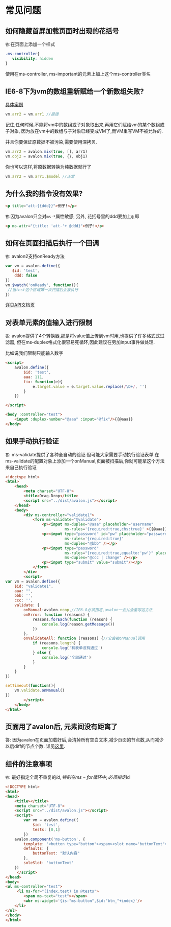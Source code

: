 <!-- toc -->
# 常见问题


## 如何隐藏首屏加载页面时出现的花括号 ##
`答`:在页面上添加一个样式

```css
.ms-controller{
   visibility: hidden
}
```

使用在ms-controller, ms-important的元素上加上这个ms-controller类名

## IE6-8下为vm的数组重新赋给一个新数组失败? ##
[具体案例](https://github.com/RubyLouvre/avalon/issues/1531)
```javascript
vm.arr2 = vm.arr1 //报错

```
记住,任何时候,不能将vm中的数组或子对象取出来,再用它们赋给vm的某个数组或子对象,
因为放在vm中的数组与子对象已经变成VM了,而VM重写VM不被允许的.

并且你要保证原数据不被污染,需要使用深拷贝.
```javascript
vm.arr2 = avalon.mix(true, [], arr1)
vm.obj2 = avalon.mix(true, {}, obj1)

```
你也可以这样,将原数据转换为纯数据就行了
```javascript
vm.arr2 = vm.arr1.$model //正常

```
## 为什么我的指令没有效果? ##

```html
<p title="att-{{ddd}}">例子!</p>

```  
     
`答`:因为avalon只会对`ms-*`属性敏感, 另外, 花括号里的ddd要加上`@`,即
```html
<p ms-attr="{title: 'att-'+ @ddd}">例子!</p>

```

## 如何在页面扫描后执行一个回调 ##
`答`: avalon2支持onReady方法

```javascript
var vm = avalon.define({
   $id: 'test',
    ddd: false
})
vm.$watch('onReady', function(){
 //当test这个区域第一次扫描后会被执行
})
```
[详见API文档页](http://avalonjs.coding.me/cn/api.html#scan)

## 对表单元素的值输入进行限制

`答`: avalon提供了4个转换器,那是将value值上传到vm时用,也提供了许多格式式过滤器,
但在ms-duplex格式化很容易死循环,因此建议在另加input事件做处理.

比如说我们限制只能输入数字
```html
<script>
    avalon.define({
        $id: 'test',
        aaa: 111,
        fix: function(e){
            e.target.value = e.target.value.replace(/\D+/, '')
        }
    })

</script>

<body :controller="test">
    <input :duplex-number="@aaa" :input="@fix"/>{{@aaa}}
</body>


```


## 如果手动执行验证 ##

`答`: ms-validate提供了各种全自动的验证.但可能大家需要手动执行验证表单
在ms-validate的配置对象上添加一个onManual,页面被扫描后,你就可能拿这个方法来自己执行验证

```html
<!doctype html>
<html>
    <head>
        <meta charset="UTF-8">
        <title>Drag-Drop</title>
        <script src="../dist/avalon.js"></script>
    </head>
    <body>
        <div ms-controller="validate1">
            <form ms-validate="@validate">
                <p><input ms-duplex="@aaa" placeholder="username"
                          ms-rules='{required:true,chs:true}' >{{@aaa}}</p>
                <p><input type="password" id="pw" placeholder="password"
                          ms-rules='{required:true}' 
                          ms-duplex="@bbb" /></p>
                <p><input type="password" 
                          ms-rules="{required:true,equalto:'pw'}" placeholder="再填一次"
                          ms-duplex="@ccc | change" /></p>
                <p><input type="submit" value="submit"/></p>
            </form>
        </div>
        <script>
var vm = avalon.define({
    $id: "validate1",
    aaa: "",
    bbb: '',
    ccc: '',
    validate: {
        onManual:avalon.noop,//IE6-8必须指定,avalon一会儿会重写这方法
        onError: function (reasons) {
            reasons.forEach(function (reason) {
                console.log(reason.getMessage())
            })
        },
        onValidateAll: function (reasons) {//它会被onManual调用
            if (reasons.length) {
                console.log('有表单没有通过')
            } else {
                console.log('全部通过')
            }
        }
    }
})

setTimeout(function(){
    vm.validate.onManual()
})
        </script>
    </body>
</html>
```

## 页面用了avalon后, 元素间没有距离了

答: 因为avalon在页面加载好后,会清掉所有空白文本,减少页面的节点数,从而减少以后diff的节点个数. 详见[这里](virtualdom.md).

## 组件的注意事项 ##

`答`: 最好指定全局不重复的$id,特别在ms-for循环中,必须指定$id
```html
<!DOCTYPE html>
<html>
<head>
    <title></title>
    <meta charset="UTF-8">
    <script src="../dist/avalon.js"></script>
    <script>
        var vm = avalon.define({
            $id: 'test',
            tests: [0,1]
        })
    avalon.component('ms-button', {
        template: '<button type="button"><span><slot name="buttonText"></slot></span></button>',
        defaults: {
            buttonText: "默认内容"
        },
        soleSlot: 'buttonText'
    })
     </script>
</head>
<body>
<ul ms-controller="test">
     <li ms-for="(index,test) in @tests">
        <span ms-text="test"></span>
        <wbr ms-widget='{is:"ms-button",$id:"btn_"+index}'/>
    </li>
</ul>
</body>
</html>
```
